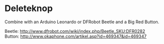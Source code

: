 Deleteknop
==========

Combine with an Arduino Leonardo or DFRobot Beetle and a Big Red Button.

Beetle: http://www.dfrobot.com/wiki/index.php/Beetle_SKU:DFR0282 
Button: http://www.okaphone.com/artikel.asp?id=469347&id=469347
